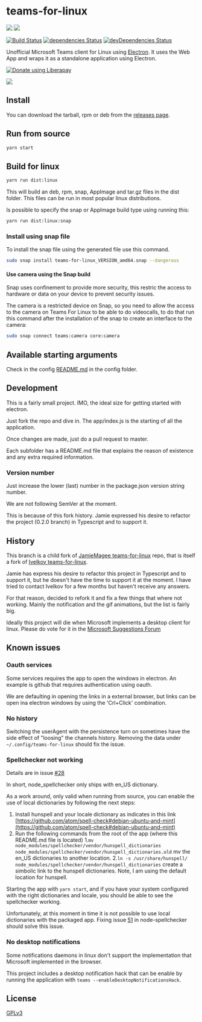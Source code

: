 # teams-for-linux

![](https://img.shields.io/github/release/IsmaelMartinez/teams-for-linux.svg?style=flat)
![](https://img.shields.io/github/downloads/IsmaelMartinez/teams-for-linux/total.svg?style=flat)


[![Build Status](https://travis-ci.org/IsmaelMartinez/teams-for-linux.svg?branch=master)](https://travis-ci.org/IsmaelMartinez/teams-for-linux) 
[![dependencies Status](https://david-dm.org/IsmaelMartinez/teams-for-linux/status.svg)](https://david-dm.org/IsmaelMartinez/teams-for-linux) 
[![devDependencies Status](https://david-dm.org/IsmaelMartinez/teams-for-linux/dev-status.svg)](https://david-dm.org/IsmaelMartinez/teams-for-linux?type=dev)

Unofficial Microsoft Teams client for Linux using [Electron](https://electronjs.org/).
It uses the Web App and wraps it as a standalone application using Electron.

<a href="https://liberapay.com/ismaelmartinez/donate"><img alt="Donate using Liberapay" src="https://liberapay.com/assets/widgets/donate.svg"></a>

<img src="http://img.shields.io/liberapay/receives/ismaelmartinez.svg?logo=liberapay">

## Install

You can download the tarball, rpm or deb from the [releases page](https://github.com/IsmaelMartinez/teams-for-linux/releases).

## Run from source

```bash
yarn start
```

## Build for linux

```bash
yarn run dist:linux
```

This will build an deb, rpm, snap, AppImage and tar.gz files in the dist folder. This files can be run in most popular linux distributions.

Is possible to specify the snap or AppImage build type using running this:

```bash
yarn run dist:linux:snap
```

### Install using snap file

To install the snap file using the generated file use this command.

```bash
sudo snap install teams-for-linux_VERSION_amd64.snap --dangerous
```

#### Use camera using the Snap build

Snap uses confinement to provide more security, this restric the access to hardware or data on your device to prevent security issues.

The camera is a restricted device on Snap, so you need to allow the access to the camera on Teams For Linux to be able to do videocalls, to do that run this command after the installation of the snap to create an interface to the camera:

```bash
sudo snap connect teams:camera core:camera
```

## Available starting arguments

Check in the config [README.md](app/config/README.md) in the config folder.

## Development

This is a fairly small project. IMO, the ideal size for getting started with electron.

Just fork the repo and dive in. The app/index.js is the starting of all the application.

Once changes are made, just do a pull request to master.

Each subfolder has a README.md file that explains the reason of existence and any extra required information.

### Version number

Just increase the lower (last) number in the package.json version string number.

We are not following SemVer at the moment.

This is because of this fork history. Jamie expressed his desire to refactor the project (0.2.0 branch) in Typescript and to support it.

## History

This branch is a child fork of [JamieMagee teams-for-linux](https://github.com/JamieMagee/teams-for-linux) repo, that is itself a fork of [Ivelkov teams-for-linux](https://github.com/ivelkov/teams-for-linux).

Jamie has express his desire to refactor this project in Typescript and to support it, but he doesn't have the time to support it at the moment. I have tried to contact Ivelkov for a few months but haven't receive any answers.

For that reason, decided to refork it and fix a few things that where not working. Mainly the notification and the gif animations, but the list is fairly big.

Ideally this project will die when Microsoft implements a desktop client for linux. Please do vote for it in the [Microsoft Suggestions Forum](https://microsoftteams.uservoice.com/forums/555103-public/suggestions/16911565-linux-client)

## Known issues

### Oauth services

Some services requires the app to open the windows in electron. An example is github that requires authentication using oauth.

We are defaulting in opening the links in a external browser, but links can be open ina electron windows by using the 'Crl+Click' combination.

### No history

Switching the userAgent with the persistence turn on sometimes have the side effect of "loosing" the channels history. Removing the data under `~/.config/teams-for-linux` should fix the issue.

### Spellchecker not working

Details are in issue [#28](https://github.com/IsmaelMartinez/teams-for-linux/issues/28)

In short, node_spellchecker only ships with en_US dictionary.

As a work around, only valid when running from source, you can enable the use of local dictionaries by following the next steps:

1. Install hunspell and your locale dictionary as indicates in this link [https://github.com/atom/spell-check#debian-ubuntu-and-mint](https://github.com/atom/spell-check#debian-ubuntu-and-mint)
2. Run the following commands from the root of the app (where this README.md file is located)
  1.`mv node_modules/spellchecker/vendor/hunspell_dictionaries node_modules/spellchecker/vendor/hunspell_dictionaries.old` mv the en_US dictionaries to another location.
  2.`ln -s /usr/share/hunspell/ node_modules/spellchecker/vendor/hunspell_dictionaries` create a simbolic link to the hunspell dictionaries. Note, I am using the default location for hunspell.

Starting the app with `yarn start`, and if you have your system configured with the right dictionaries and locale, you should be able to see the spellchecker working.

Unfortunately, at this moment in time it is not possible to use local dictionaries with the packaged app. Fixing issue [51](https://github.com/atom/node-spellchecker/issues/51) in node-spellchecker should solve this issue.

### No desktop notifications

Some notifications daemons in linux don't support the implementation that Microsoft implemented in the browser.

This project includes a desktop notification hack that can be enable by running the application with `teams --enableDesktopNotificationsHack`.

## License

[GPLv3](LICENSE.md)
